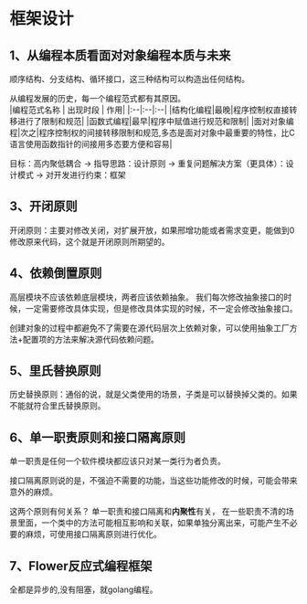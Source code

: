 # 框架设计

## 1、从编程本质看面对对象编程本质与未来

顺序结构、分支结构、循环接口，这三种结构可以构造出任何结构。

从编程发展的历史，每一个编程范式都有其原因。  
|编程范式名称 | 出现时段 | 作用|
|:--|:--|:--|
|结构化编程|最晚|程序控制权直接转移进行了限制和规范|
|函数式编程|最早|程序中赋值进行规范和限制|
|面对对象编程|次之|程序控制权的间接转移限制和规范,多态是面对对象中最重要的特性，比C语言使用函数指针的间接用多态要方便和容易|


目标：高内聚低耦合 -> 指导思路：设计原则 -> 重复问题解决方案（更具体）：设计模式 -> 对开发进行约束：框架

## 3、开闭原则
开闭原则：主要对修改关闭，对扩展开放，如果邢增功能或者需求变更，能做到0修改原来代码，这个就是开闭原则所期望的。

## 4、依赖倒置原则
高层模块不应该依赖底层模块，两者应该依赖抽象。
我们每次修改抽象接口的时候，一定需要修改具体实现，但是修改具体实现的时候，不一定会修改抽象接口。

创建对象的过程中都避免不了需要在源代码层次上依赖对象，可以使用抽象工厂方法+配置项的方法来解决源代码依赖问题。

## 5、里氏替换原则
历史替换原则：通俗的说，就是父类使用的场景，子类是可以替换掉父类的。如果不能就符合里氏替换原则。

## 6、单一职责原则和接口隔离原则
单一职责是任何一个软件模块都应该只对某一类行为者负责。

接口隔离原则说的是，不强迫不需要的功能，当这些功能修改的时候，可能会带来意外的麻烦。

这两个原则有何关系？
 单一职责和接口隔离和**内聚性**有关，
在一些职责不清的场景里面，一个类中的方法可能相互影响和关联，如果单独分离出来，可能产生不必要的麻烦，可使用接口隔离原则进行优化。

## 7、Flower反应式编程框架
全都是异步的,没有阻塞，就golang编程。
